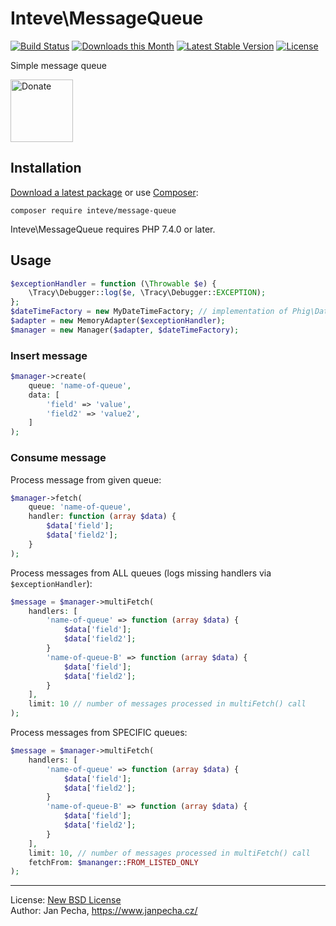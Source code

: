 # Inteve\MessageQueue

[![Build Status](https://github.com/inteve/message-queue/workflows/Build/badge.svg)](https://github.com/inteve/message-queue/actions)
[![Downloads this Month](https://img.shields.io/packagist/dm/inteve/message-queue.svg)](https://packagist.org/packages/inteve/message-queue)
[![Latest Stable Version](https://poser.pugx.org/inteve/message-queue/v/stable)](https://github.com/inteve/message-queue/releases)
[![License](https://img.shields.io/badge/license-New%20BSD-blue.svg)](https://github.com/inteve/message-queue/blob/master/license.md)

Simple message queue

<a href="https://www.janpecha.cz/donate/"><img src="https://buymecoffee.intm.org/img/donate-banner.v1.svg" alt="Donate" height="100"></a>


## Installation

[Download a latest package](https://github.com/inteve/message-queue/releases) or use [Composer](http://getcomposer.org/):

```
composer require inteve/message-queue
```

Inteve\MessageQueue requires PHP 7.4.0 or later.


## Usage

``` php
$exceptionHandler = function (\Throwable $e) {
	\Tracy\Debugger::log($e, \Tracy\Debugger::EXCEPTION);
};
$dateTimeFactory = new MyDateTimeFactory; // implementation of Phig\DateTimeFactory
$adapter = new MemoryAdapter($exceptionHandler);
$manager = new Manager($adapter, $dateTimeFactory);
```

### Insert message

``` php
$manager->create(
	queue: 'name-of-queue',
	data: [
		'field' => 'value',
		'field2' => 'value2',
	]
);
```


### Consume message

Process message from given queue:

``` php
$manager->fetch(
	queue: 'name-of-queue',
	handler: function (array $data) {
		$data['field'];
		$data['field2'];
	}
);
```

Process messages from ALL queues (logs missing handlers via `$exceptionHandler`):

``` php
$message = $manager->multiFetch(
	handlers: [
		'name-of-queue' => function (array $data) {
			$data['field'];
			$data['field2'];
		}
		'name-of-queue-B' => function (array $data) {
			$data['field'];
			$data['field2'];
		}
	],
	limit: 10 // number of messages processed in multiFetch() call
);
```

Process messages from SPECIFIC queues:

``` php
$message = $manager->multiFetch(
	handlers: [
		'name-of-queue' => function (array $data) {
			$data['field'];
			$data['field2'];
		}
		'name-of-queue-B' => function (array $data) {
			$data['field'];
			$data['field2'];
		}
	],
	limit: 10, // number of messages processed in multiFetch() call
	fetchFrom: $mananger::FROM_LISTED_ONLY
);
```


------------------------------

License: [New BSD License](license.md)
<br>Author: Jan Pecha, https://www.janpecha.cz/

